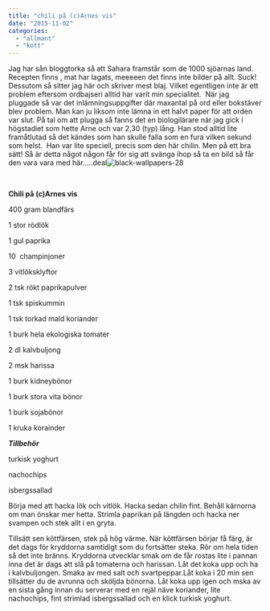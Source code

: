 ```yaml
---
title: "chili på (c)Arnes vis"
date: "2015-11-02"
categories: 
  - "allmant"
  - "kott"
---
```


Jag har sån bloggtorka så att Sahara framstår som de 1000 sjöarnas land. Recepten finns , mat har lagats, meeeeen det finns inte bilder på allt. Suck! Dessutom så sitter jag här och skriver mest blaj. Vilket egentligen inte är ett problem eftersom ordbajseri alltid har varit min specialitet.  När jag pluggade så var det inlämningsuppgifter där maxantal på ord eller bokstäver blev problem. Man kan ju liksom inte lämna in ett halvt paper för att orden var slut. På tal om att plugga så fanns det en biologilärare när jag gick i högstadiet som hette Arne och var 2,30 (typ) lång. Han stod alltid lite framåtlutad så det kändes som han skulle falla som en fura vilken sekund som helst.  Han var lite speciell, precis som den här chilin. Men på ett bra sätt! Så är detta något någon får för sig att svänga ihop så ta en bild så får den vara vara med här.....deal![![black-wallpapers-28](/static/img/black-wallpapers-28-1020x638.jpg)](http://import.local/wp-content/uploads/2015/11/black-wallpapers-28.jpg)

 

**Chili på (c)Arnes vis**

400 gram blandfärs

1 stor rödlök

1 gul paprika

10  champinjoner

3 vitlöksklyftor

2 tsk rökt paprikapulver

1 tsk spiskummin

1 tsk torkad mald koriander

1 burk hela ekologiska tomater

2 dl kalvbuljong

2 msk harissa

1 burk kidneybönor

1 burk stora vita bönor

1 burk sojabönor

1 kruka korainder

_**Tillbehör**_

turkisk yoghurt

nachochips

isbergssallad

Börja med att hacka lök och vitlök. Hacka sedan chilin fint. Behåll kärnorna om man önskar mer hetta. Strimla paprikan på längden och hacka ner svampen och stek allt i en gryta.

Tillsätt sen köttfärsen, stek på hög värme. När köttfärsen börjar få färg, är det dags för kryddorna samtidigt som du fortsätter steka. Rör om hela tiden så det inte bränns. Kryddorna utvecklar smak om de får rostas lite i pannan inna det är dags att slå på tomaterna och harissan. Låt det koka upp och ha i kalvbuljongen. Smaka av med salt och svartpeppar.Låt koka i 20 min sen tillsätter du de avrunna och sköljda bönorna. Låt koka upp igen och mska av en sista gång innan du serverar med en rejäl näve koriander, lite nachochips, fint strimlad isbergssallad och en klick turkisk yoghurt.
